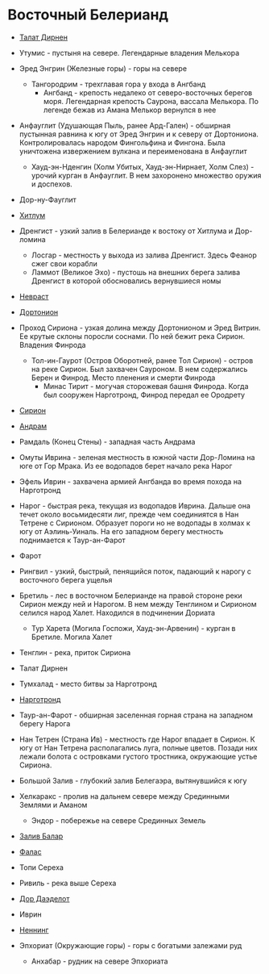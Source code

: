 # Восточный Белерианд

*   [Талат Дирнен](Талат%20Дирнен.md)

*   Утумис - пустыня на севере. Легендарные владения Мелькора
*   Эред Энгрин (Железные горы) - горы на севере
    *   Тангородрим - трехглавая гора у входа в Ангбанд
        *   Ангбанд - крепость недалеко от северо-восточных берегов моря.
            Легендарная крепость Саурона, вассала Мелькора. По легенде бежав из
            Амана Мелькор вернулся в нее
*   Анфауглит (Удушающая Пыль, ранее Ард-Гален) - обширная пустынная равнина к
    югу от Эред Энгрин и к северу от Дортониона. Контролировалась народом
    Фингольфина и Фингона. Была уничтожена извержением вулкана и переименована
    в Анфауглит
    *   Хауд-эн-Нденгин (Холм Убитых, Хауд-эн-Нирнает, Холм Слез) - урочий
        курган в Анфауглит. В нем захоронено множество оружия и доспехов.
*   Дор-ну-Фауглит
*   [Хитлум](Хитлум.md)
*   Дренгист - узкий залив в Белерианде к востоку от Хитлума и Дор-ломина
    *   Лосгар - местность у выхода из залива Дренгист. Здесь Феанор сжег
        свои корабли
    *   Ламмот (Великое Эхо) - пустошь на внешних берега залива Дренгист в
        которой обосновались вернувшиеся номы
*   [Невраст](Невраст.md)
*   [Дортонион](Дортонион.md)
*   Проход Сириона - узкая долина между Дортонионом и Эред Витрин. Ее крутые
    склоны поросли соснами. По ней бежит река Сирион.
    Владения Финрода
    *   Тол-ин-Гаурот (Остров Оборотней, ранее Тол Сирион) - остров на реке
        Сирион. Был захвачен Сауроном. В нем содержались Берен и Финрод. Место
        пленения и смерти Финрода
        *   Минас Тирит - могучая сторожевая башня Финрода. Когда был сооружен
            Нарготронд, Финрод передал ее Ородрету
*   [Сирион](Сирион.md)
*   [Андрам](Андрам.md)
*   Рамдаль (Конец Стены) - западная часть Андрама
*   Омуты Иврина - зеленая местность в южной части Дор-Ломина на юге от Гор
    Мрака. Из ее водопадов берет начало река Нарог
*   Эфель Иврин - захвачена армией Ангбанда во время похода на Нарготронд
*   Нарог - быстрая река, текущая из водопадов Иврина. Дальше она течет около
    восьмидесяти лиг, прежде чем соединиятся в Нан Тетрене с Сирионом.
    Образует пороги но не водопады в холмах к югу от Аэлинь-Уиналь. На его
    западном берегу местность поднимается к Таур-ан-Фарот
*   Фарот
*   Рингвил - узкий, быстрый, пенящийся поток, падающий к нарогу с восточного
    берега ущелья
*   Бретиль - лес в восточном Белерианде на правой стороне реки Сирион между
    ней и Нарогом. В нем между Тенглином и Сирионом селился народ Халет.
    Находился в подчинении Дориата
    *   Тур Харета (Могила  Госпожи, Хауд-эн-Арвенин) - курган в Бретиле.
        Могила Халет
*   Тенглин - река, приток Сириона
*   Талат Дирнен
*   Тумхалад - место битвы за Нарготронд
*   [Нарготронд](Нарготронд.md)
*   Таур-ан-Фарот - обширная заселенная горная страна на западном берегу Нарога
*   Нан Тетрен (Страна Ив) - местность где Нарог впадает в Сирион. К югу от
    Нан Тетрена  располагались луга, полные цветов. Позади них лежали болота с
    островками густого тростника, окружающие устье Сириона.

* Большой Залив - глубокий залив Белегаэра, вытянувшийся к  югу
* Хелкаракс - пролив на дальнем севере между Срединными Землями и Аманом
   * Эндор - побережье на севере Срединных Земель
*   [Залив Балар](Залив%20Балар.md)
*   [Фалас](Фалас.md)
* Топи Сереха
* Ривиль - река выше Сереха
*   [Дор Даэделот](Дор%20Даэделот.md)
* Иврин
*   [Неннинг](Неннинг.md)
*   Эпхориат (Окружающие горы) - горы с богатыми залежами руд
    *   Анхабар - рудник на севере Эпхориата
